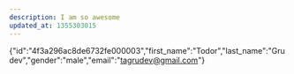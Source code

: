 ```yaml
---
description: I am so awesome
updated_at: 1355303015
---
```

{"id":"4f3a296ac8de6732fe000003","first_name":"Todor","last_name":"Grudev","gender":"male","email":"tagrudev@gmail.com"}
